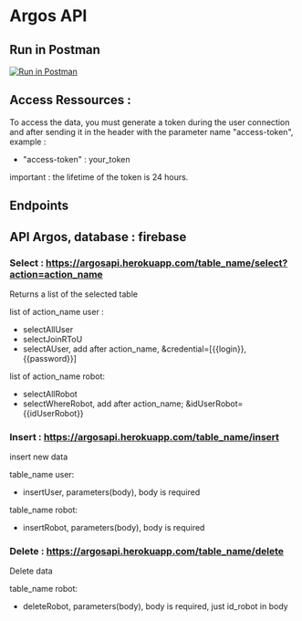 # Argos API

## Run in Postman

[![Run in Postman](https://run.pstmn.io/button.svg)](https://app.getpostman.com/run-collection/9a839ffb639e339e25a3)

## Access Ressources :

To access the data, you must generate a token during the user connection and after sending it in the header with the parameter name "access-token", example :

- "access-token" : your_token

important : the lifetime of the token is 24 hours.

## Endpoints

## API Argos, database : firebase

### Select : https://argosapi.herokuapp.com/table_name/select?action=action_name

Returns a list of the selected table

list of action_name user : 
- selectAllUser
- selectJoinRToU
- selectAUser, add after action_name, &credential=[{{login}}, {{password}}]

list of action_name robot:
- selectAllRobot
- selectWhereRobot, add after action_name; &idUserRobot={{idUserRobot}}

### Insert : https://argosapi.herokuapp.com/table_name/insert

insert new data

table_name user:
- insertUser, parameters(body), body is required

table_name robot:
- insertRobot, parameters(body), body is required

### Delete : https://argosapi.herokuapp.com/table_name/delete

Delete data

table_name robot:
- deleteRobot, parameters(body), body is required, just id_robot in body